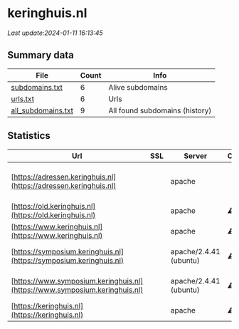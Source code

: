 # keringhuis.nl
*Last update:2024-01-11 16:13:45*
## Summary data
| File       | Count | Info |
|------------|-------|------|
|[subdomains.txt](/data/keringhuis/subdomains.txt)|6|Alive subdomains|
|[urls.txt](/data/keringhuis/urls.txt)|6|Urls|
|[all_subdomains.txt](/data/keringhuis/all_subdomains.txt)|9|All found subdomains (history)|
## Statistics
| Url | SSL | Server | Cookie | HSTS | CSP | XFO | XXP | RP | Tech |
|------------|-------|------|------|------|------|------|------|------|------|
|[https://adressen.keringhuis.nl](https://adressen.keringhuis.nl)| |apache| | | | | |:white_check_mark: |Apache HTTP Server B...|
|[https://old.keringhuis.nl](https://old.keringhuis.nl)| |apache|:warning: |:white_check_mark: | | | | |:white_check_mark: |Apache HTTP Server:2...|
|[https://www.keringhuis.nl](https://www.keringhuis.nl)| |apache|:warning: |:white_check_mark: | | | | |:white_check_mark: |Apache HTTP Server H...|
|[https://symposium.keringhuis.nl](https://symposium.keringhuis.nl)| |apache/2.4.41 (ubuntu)|:warning: | | |:white_check_mark: |:white_check_mark: |:white_check_mark: |Apache HTTP Server:2...|
|[https://www.symposium.keringhuis.nl](https://www.symposium.keringhuis.nl)| |apache/2.4.41 (ubuntu)|:warning: | | |:white_check_mark: |:white_check_mark: |:white_check_mark: |Apache HTTP Server:2...|
|[https://keringhuis.nl](https://keringhuis.nl)| |apache|:warning: |:white_check_mark: | | | | |:white_check_mark: |Apache HTTP Server H...|